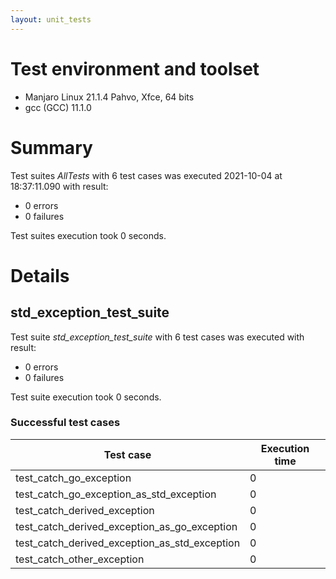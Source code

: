 ```yaml
---
layout: unit_tests
---
```


# Test environment and toolset 

*  Manjaro Linux 21.1.4 Pahvo, Xfce, 64 bits
* gcc (GCC) 11.1.0

# Summary

Test suites *AllTests* with 6 test cases was executed 2021-10-04 at 18:37:11.090 with result:

* 0 errors
* 0 failures

Test suites execution took 0 seconds.

# Details

## std_exception_test_suite

Test suite *std_exception_test_suite* with 6 test cases was executed with result:

* 0 errors
* 0 failures

Test suite execution took 0 seconds.

### Successful test cases

Test case|Execution time
-|-
test_catch_go_exception | 0
test_catch_go_exception_as_std_exception | 0
test_catch_derived_exception | 0
test_catch_derived_exception_as_go_exception | 0
test_catch_derived_exception_as_std_exception | 0
test_catch_other_exception | 0
